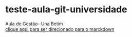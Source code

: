 # teste-aula-git-universidade
Aula de Gestão- Una Betim</br>
[clique aqui para ser direcionado para o marckdown](https://www.markdownguide.org/)
